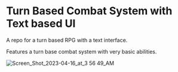 # Turn Based Combat System with Text based UI
A repo for a turn based RPG with a text interface. 

Features a turn base combat system with very basic abilities. 


![Screen_Shot_2023-04-16_at_3 56 49_AM](https://user-images.githubusercontent.com/56242638/233457992-65f2d230-fbcf-40e7-b56f-34f20b31a4bd.png)
